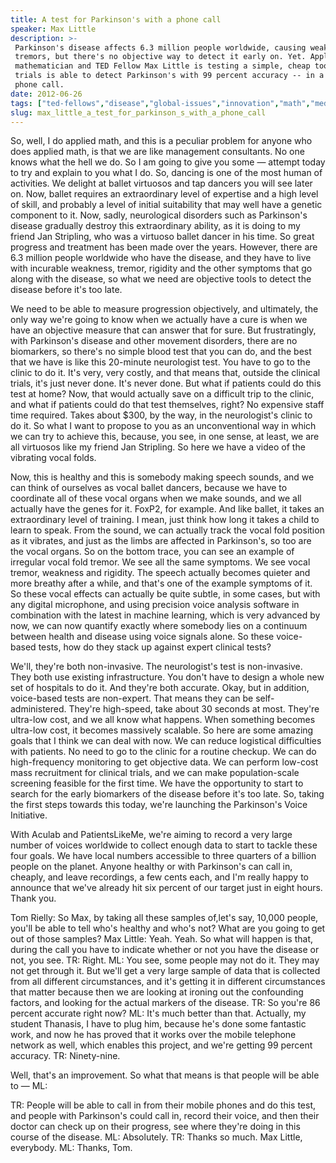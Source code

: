 ```yaml
---
title: A test for Parkinson's with a phone call
speaker: Max Little
description: >-
 Parkinson's disease affects 6.3 million people worldwide, causing weakness and
 tremors, but there's no objective way to detect it early on. Yet. Applied
 mathematician and TED Fellow Max Little is testing a simple, cheap tool that in
 trials is able to detect Parkinson's with 99 percent accuracy -- in a 30-second
 phone call.
date: 2012-06-26
tags: ["ted-fellows","disease","global-issues","innovation","math","medicine","science","speech","technology","neuroscience","illness","aging","machine-learning","disability","brain","cognitive-science","computers","health","health-care","programming","mind"]
slug: max_little_a_test_for_parkinson_s_with_a_phone_call
---
```


So, well, I do applied math, and this is a peculiar problem for anyone who does applied
math, is that we are like management consultants. No one knows what the hell we do. So I
am going to give you some — attempt today to try and explain to you what I do. So, dancing
is one of the most human of activities. We delight at ballet virtuosos and tap dancers you
will see later on. Now, ballet requires an extraordinary level of expertise and a high
level of skill, and probably a level of initial suitability that may well have a genetic
component to it. Now, sadly, neurological disorders such as Parkinson's disease gradually
destroy this extraordinary ability, as it is doing to my friend Jan Stripling, who was a
virtuoso ballet dancer in his time. So great progress and treatment has been made over the
years. However, there are 6.3 million people worldwide who have the disease, and they have
to live with incurable weakness, tremor, rigidity and the other symptoms that go along
with the disease, so what we need are objective tools to detect the disease before it's
too late.

We need to be able to measure progression objectively, and ultimately, the only way we're
going to know when we actually have a cure is when we have an objective measure that can
answer that for sure. But frustratingly, with Parkinson's disease and other movement
disorders, there are no biomarkers, so there's no simple blood test that you can do, and
the best that we have is like this 20-minute neurologist test. You have to go to the
clinic to do it. It's very, very costly, and that means that, outside the clinical trials,
it's just never done. It's never done. But what if patients could do this test at home?
Now, that would actually save on a difficult trip to the clinic, and what if patients
could do that test themselves, right? No expensive staff time required. Takes about $300,
by the way, in the neurologist's clinic to do it. So what I want to propose to you as an
unconventional way in which we can try to achieve this, because, you see, in one sense, at
least, we are all virtuosos like my friend Jan Stripling. So here we have a video of the
vibrating vocal folds.

Now, this is healthy and this is somebody making speech sounds, and we can think of
ourselves as vocal ballet dancers, because we have to coordinate all of these vocal organs
when we make sounds, and we all actually have the genes for it. FoxP2, for example. And
like ballet, it takes an extraordinary level of training. I mean, just think how long it
takes a child to learn to speak. From the sound, we can actually track the vocal fold
position as it vibrates, and just as the limbs are affected in Parkinson's, so too are the
vocal organs. So on the bottom trace, you can see an example of irregular vocal fold
tremor. We see all the same symptoms. We see vocal tremor, weakness and rigidity. The
speech actually becomes quieter and more breathy after a while, and that's one of the
example symptoms of it. So these vocal effects can actually be quite subtle, in some cases,
but with any digital microphone, and using precision voice analysis software in
combination with the latest in machine learning, which is very advanced by now, we can now
quantify exactly where somebody lies on a continuum between health and disease using voice
signals alone. So these voice-based tests, how do they stack up against expert clinical
tests?

We'll, they're both non-invasive. The neurologist's test is non-invasive. They both use
existing infrastructure. You don't have to design a whole new set of hospitals to do it.
And they're both accurate. Okay, but in addition, voice-based tests are non-expert. That
means they can be self-administered. They're high-speed, take about 30 seconds at most.
They're ultra-low cost, and we all know what happens. When something becomes ultra-low
cost, it becomes massively scalable. So here are some amazing goals that I think we can
deal with now. We can reduce logistical difficulties with patients. No need to go to the
clinic for a routine checkup. We can do high-frequency monitoring to get objective data.
We can perform low-cost mass recruitment for clinical trials, and we can make
population-scale screening feasible for the first time. We have the opportunity to start
to search for the early biomarkers of the disease before it's too late. So, taking the
first steps towards this today, we're launching the Parkinson's Voice Initiative.

With Aculab and PatientsLikeMe, we're aiming to record a very large number of voices
worldwide to collect enough data to start to tackle these four goals. We have local
numbers accessible to three quarters of a billion people on the planet. Anyone healthy or
with Parkinson's can call in, cheaply, and leave recordings, a few cents each, and I'm
really happy to announce that we've already hit six percent of our target just in eight
hours. Thank you. 

Tom Rielly: So Max, by taking all these samples of,let's say, 10,000 people, you'll be
able to tell who's healthy and who's not? What are you going to get out of those
samples? Max Little: Yeah. Yeah. So what will happen is that, during the call you have to
indicate whether or not you have the disease or not, you see. TR: Right. ML: You see, some
people may not do it. They may not get through it. But we'll get a very large sample of
data that is collected from all different circumstances, and it's getting it in different
circumstances that matter because then we are looking at ironing out the confounding
factors, and looking for the actual markers of the disease. TR: So you're 86 percent
accurate right now? ML: It's much better than that. Actually, my student Thanasis, I have
to plug him, because he's done some fantastic work, and now he has proved that it works
over the mobile telephone network as well, which enables this project, and we're getting
99 percent accuracy. TR: Ninety-nine.

Well, that's an improvement. So what that means is that people will be able to — ML:

TR: People will be able to call in from their mobile phones and do this test, and people
with Parkinson's could call in, record their voice, and then their doctor can check up on
their progress, see where they're doing in this course of the disease. ML: Absolutely. TR:
Thanks so much. Max Little, everybody. ML: Thanks, Tom. 

<!--
ad_duration=3.33
event="TEDGlobal 2012"
external_start_time=0
has_talk_citation=0
intro_duration=11.82
is_subtitle_required="False"
is_talk_featured="True"
language="en"
language_swap="False"
native_language="en"
number_of_related_talks=6
number_of_speakers=1
number_of_subtitled_videos=33
number_of_tags=21
number_of_talk_download_languages=34
number_of_talk_more_resources=3
number_of_talk_recommendations=0
number_of_talks_take_actions=1
post_ad_duration=0.83
published_timestamp="2012-08-07 15:04:43"
recording_date="2012-06-26"
speaker_description="Applied mathematician"
speaker_is_published=1
speaker_name="Max Little"
talk_name="A test for Parkinson's with a phone call"
talks_tags=["ted-fellows","disease","global-issues","innovation","math","medicine","science","speech","technology","neuroscience","illness","aging","machine-learning","disability","brain","cognitive-science","computers","health","health-care","programming","mind"]
url_audio="https://download.ted.com/talks/MaxLittle_2012G.mp3?apikey=acme-roadrunner"
url_photo_speaker="https://pe.tedcdn.com/images/ted/1f390e8f2f8a6b0aadff726c3908b3ef9994c9a1_254x191.jpg"
url_photo_talk="https://pe.tedcdn.com/images/ted/fd821b3a7bc81494f193458512e3e344e464226a_1600x1200.jpg"
url_webpage="https://www.ted.com/talks/max_little_a_test_for_parkinson_s_with_a_phone_call"
video_type_name="TED Stage Talk"
-->